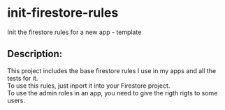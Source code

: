 # init-firestore-rules
Init the firestore rules for a new app - template

## Description:
This project includes the base firestore rules I use in my apps and all the tests for it.  
To use this rules, just inport it into your Firestore project.  
To use the admin roles in an app, you need to give the rigth rigts to some users.




